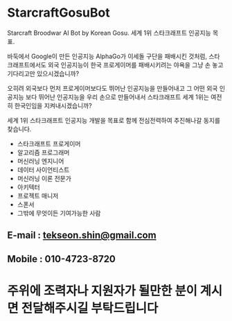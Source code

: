 # StarcraftGosuBot
Starcraft Broodwar AI Bot by Korean Gosu. 세계 1위 스타크래프트 인공지능 목표.

바둑에서 Google이 만든 인공지능 AlphaGo가 이세돌 구단을 패배시킨 것처럼,
스타크래프트에서도 외국 인공지능이 한국 프로게이머를 패배시키려는 야욕을
그냥 손 놓고 기다리고만 있으시겠습니까?

오히려 외국보다 먼저 프로게이머보다도 뛰어난 인공지능을 만들어내고
그 어떤 외국 인공지능 보다 뛰어난 인공지능을 우리 손으로 만들어내서
스타크래프트 세계 1위는 여전히 한국인임을 지켜내시겠습니까?

세계 1위 스타크래프트 인공지능 개발을 목표로 함께 전심전력하여 추진해나갈 동지를 찾습니다.

* 스타크래프트 프로게이머
* 알고리즘 프로그래머
* 머신러닝 엔지니어
* 데이터 사이언티스트
* 머신러닝 이론 전문가
* 아키텍터
* 프로젝트 매니저
* 스폰서
* 그밖에 무엇이든 기여가능한 사람

## E-mail : tekseon.shin@gmail.com 
## Mobile : 010-4723-8720

# 주위에 조력자나 지원자가 될만한 분이 계시면 전달해주시길 부탁드립니다



